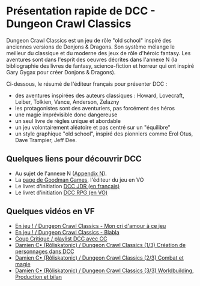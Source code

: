 # Présentation rapide de DCC - Dungeon Crawl Classics

Dungeon Crawl Classics est un jeu de rôle "old school" inspiré des anciennes versions de Donjons & Dragons.
Son système mélange le meilleur du classique et du moderne des jeux de rôle d'héroic fantasy.
Les aventures sont dans l'esprit des oeuvres décrites dans l'annexe N (la bibliographie des livres de fantasy, science-fiction et horreur qui ont inspiré Gary Gygax pour créer Donjons & Dragons).

Ci-dessous, le résumé de l'éditeur français pour présenter DCC :
- des aventures inspirées des auteurs classiques : Howard, Lovecraft, Leiber, Tolkien, Vance, Anderson, Zelazny
- les protagonistes sont des aventuriers, pas forcément des héros
- une magie imprévisible donc dangereuse
- un seul livre de règles unique et abordable
- un jeu volontairement aléatoire et pas centré sur un "équilibre"
- un style graphique "old school", inspiré des pionniers comme Erol Otus, Dave Trampier, Jeff Dee.

## Quelques liens pour découvrir DCC

- Au sujet de l'annexe N ([Appendix N](https://dungeonsdragons.fandom.com/wiki/Appendix_N)).
- La [page de Goodman Games](https://goodman-games.com/dungeon-crawl-classics-rpg/), l'éditeur du jeu en VO
- Le livret d'initiation [DCC JDR (en français)](https://www.dropbox.com/s/m6s5kh03d0u0tgq/DCC%20initiation%20v3%202023.pdf?dl=0) 
- Le livret d'initiation [DCC RPG (en VO)](https://goodman-games.com/wp-content/uploads/2023/05/2023_DCC_QSR_completeLinks_ScreenRes.pdf)

## Quelques vidéos en VF

- [En jeu ! / Dungeon Crawl Classics - Mon cri d'amour à ce jeu](https://www.youtube.com/watch?v=zwPYGEPW9Kc)
- [En jeu ! / Dungeon Crawl Classics - Blabla](https://www.youtube.com/watch?v=Sv2osuLZGAs)
- [Coup Critique / playlist DCC avec CC](https://www.youtube.com/playlist?list=PLjzzWaBfHMX8HybTBjtxDSh2wecN4G_Da)
- [Damien C• (Rôliskatonic) / Dungeon Crawl Classics (1/3) Création de personnages dans DCC](https://www.youtube.com/watch?v=lxdiWqf2aEQ)
- [Damien C• (Rôliskatonic) / Dungeon Crawl Classics (2/3) Combat et magie](https://www.youtube.com/watch?v=Kvx_4fPtPt4)
- [Damien C• (Rôliskatonic) / Dungeon Crawl Classics (3/3) Worldbuilding, Production et bilan](https://www.youtube.com/watch?v=FkGUnqALeQ8)
